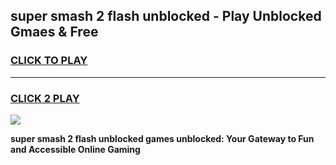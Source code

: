 
## super smash 2 flash unblocked - Play Unblocked Gmaes & Free
<h3>
<a href="https://news.freeplayer.one?title=super_smash_2_flash_unblocked&ref=16F">CLICK TO PLAY</a></h3>
<hr>

<h3>
<a href="https://news.freeplayer.one?title=super_smash_2_flash_unblocked&ref=16F">CLICK 2 PLAY</a>
  
</h3>

<a href="https://news.freeplayer.one?title=super_smash_2_flash_unblocked&ref=16F/"><img src="https://clearcache.store/games.png"></a>


**super smash 2 flash unblocked games unblocked: Your Gateway to Fun and Accessible Online Gaming**
